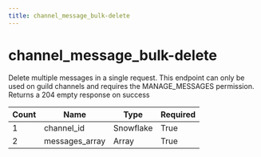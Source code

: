 ```yaml
---
title: channel_message_bulk-delete
---
```

# channel_message_bulk-delete 
Delete multiple messages in a single request. This endpoint can only be used on guild channels and requires the MANAGE_MESSAGES permission. Returns a 204 empty response on success

Count | Name | Type | Required        
----|----|----|---- 
1 | channel_id | Snowflake | True
2 | messages_array | Array | True
